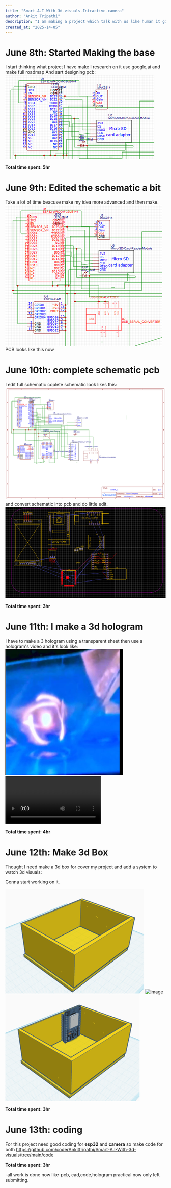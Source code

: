 ```yaml
---
title: "Smart-A.I-With-3d-visuals-Intractive-camera"
author: "Ankit Tripathi"
description: "I am making a project which talk with us like human it gives 3d visuals and interact with us using camera and also give detail about things using pictures it have great data storage."
created_at: "2025-14-05"
---
```

# June 8th: Started Making the base

I start thinking what project I have make 
I research on it use google,ai and make full roadmap 
And sart designing pcb:
![image](https://github.com/coderAnkittripathi/Smart-A.I-With-3d-visuals/blob/main/pcb/schematic1.png)

**Total time spent: 5hr**

# June 9th: Edited the schematic a bit

Take a lot of time beacuse make my idea more advanced  and then make.
![image](https://github.com/coderAnkittripathi/Smart-A.I-With-3d-visuals/blob/main/pcb/schematic2.png)
PCB looks like this now

# June 10th: complete schematic pcb 

I edit full schematic coplete schematic look likes this:
![image](https://github.com/coderAnkittripathi/Smart-A.I-With-3d-visuals/blob/main/pcb/schematic.png)
and convert schematic into pcb and do little edit.
![image](https://github.com/coderAnkittripathi/Smart-A.I-With-3d-visuals/blob/main/pcb/pcb.png)


**Total time spent: 3hr**

# June 11th: I make a 3d hologram 

I have to make a 3 hologram using a transparent sheet then use a hologram's video and it's look like:
![image](https://github.com/coderAnkittripathi/Smart-A.I-With-3d-visuals/blob/main/hologram/hologram.png)
![video](https://github.com/coderAnkittripathi/Smart-A.I-With-3d-visuals/blob/main/hologram/make-hologram.mp4)


**Total time spent: 4hr**

# June 12th: Make 3d Box 

Thought I need make a 3d box for cover my project and add a system to watch 3d visuals:

Gonna start working on it.

![image](https://github.com/coderAnkittripathi/Smart-A.I-With-3d-visuals/blob/main/cad/box2.png)
![image](https://github.com/coderAnkittripathi/Smart-A.I-With-3d-visuals/blob/main/cad/box1.png)
![image](https://github.com/coderAnkittripathi/Smart-A.I-With-3d-visuals/blob/main/cad/box3.png)

**Total time spent: 3hr**



# June 13th: coding

For this project need good coding for **esp32** and **camera** so make code for both
https://github.com/coderAnkittripathi/Smart-A.I-With-3d-visuals/tree/main/code

**Total time spent: 3hr**

-all work is done now like-pcb, cad,code,hologram practical now only left submitting.

